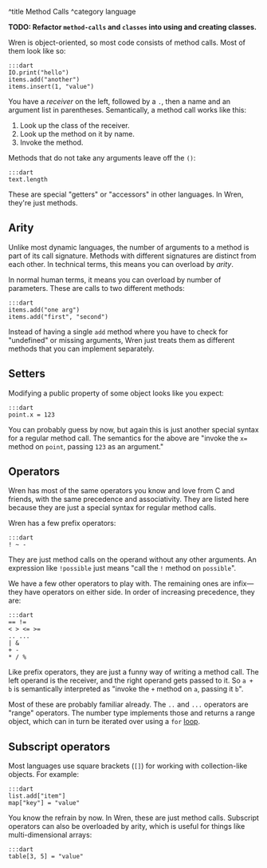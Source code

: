 ^title Method Calls
^category language

**TODO: Refactor `method-calls` and `classes` into using and creating classes.**

Wren is object-oriented, so most code consists of method calls. Most of them
look like so:

    :::dart
    IO.print("hello")
    items.add("another")
    items.insert(1, "value")

You have a *receiver* on the left, followed by a `.`, then a name and an
argument list in parentheses. Semantically, a method call works like this:

1. Look up the class of the receiver.
2. Look up the method on it by name.
3. Invoke the method.

Methods that do not take any arguments leave off the `()`:

    :::dart
    text.length

These are special "getters" or "accessors" in other languages. In Wren, they're
just methods.

## Arity

Unlike most dynamic languages, the number of arguments to a method is part of
its call signature. Methods with different signatures are distinct from each
other. In technical terms, this means you can overload by *arity*.

In normal human terms, it means you can overload by number of parameters. These
are calls to two different methods:

    :::dart
    items.add("one arg")
    items.add("first", "second")

Instead of having a single `add` method where you have to check for "undefined"
or missing arguments, Wren just treats them as different methods that you can
implement separately.

## Setters

Modifying a public property of some object looks like you expect:

    :::dart
    point.x = 123

You can probably guess by now, but again this is just another special syntax
for a regular method call. The semantics for the above are "invoke the `x=`
method on `point`, passing `123` as an argument."

## Operators

Wren has most of the same operators you know and love from C and friends, with
the same precedence and associativity. They are listed here because they are
just a special syntax for regular method calls.

Wren has a few prefix operators:

    :::dart
    ! ~ -

They are just method calls on the operand without any other arguments. An
expression like `!possible` just means "call the `!` method on `possible`".

We have a few other operators to play with. The remaining ones are
infix&mdash;they have operators on either side. In order of increasing
precedence, they are:

    :::dart
    == !=
    < > <= >=
    .. ...
    | &
    + -
    * / %

Like prefix operators, they are just a funny way of writing a method call. The
left operand is the receiver, and the right operand gets passed to it. So
`a + b` is semantically interpreted as "invoke the `+` method on `a`, passing
it `b`".

Most of these are probably familiar already. The `..` and `...` operators are
"range" operators. The number type implements those and returns a range object,
which can in turn be iterated over using a `for` [loop](looping.html).

## Subscript operators

Most languages use square brackets (`[]`) for working with collection-like
objects. For example:

    :::dart
    list.add["item"]
    map["key"] = "value"

You know the refrain by now. In Wren, these are just method calls. Subscript
operators can also be overloaded by arity, which is useful for things like
multi-dimensional arrays:

    :::dart
    table[3, 5] = "value"
